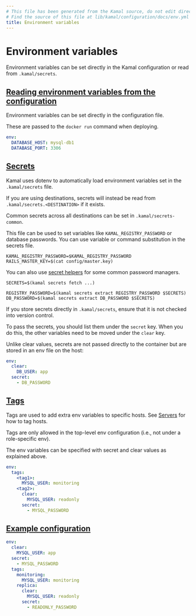 ```yaml
---
# This file has been generated from the Kamal source, do not edit directly.
# Find the source of this file at lib/kamal/configuration/docs/env.yml in the Kamal repository.
title: Environment variables
---
```


# Environment variables

Environment variables can be set directly in the Kamal configuration or
read from `.kamal/secrets`.

## [Reading environment variables from the configuration](#reading-environment-variables-from-the-configuration)

Environment variables can be set directly in the configuration file.

These are passed to the `docker run` command when deploying.

```yaml
env:
  DATABASE_HOST: mysql-db1
  DATABASE_PORT: 3306
```

## [Secrets](#secrets)

Kamal uses dotenv to automatically load environment variables set in the `.kamal/secrets` file.

If you are using destinations, secrets will instead be read from `.kamal/secrets.<DESTINATION>` if
it exists.

Common secrets across all destinations can be set in `.kamal/secrets-common`.

This file can be used to set variables like `KAMAL_REGISTRY_PASSWORD` or database passwords.
You can use variable or command substitution in the secrets file.

```shell
KAMAL_REGISTRY_PASSWORD=$KAMAL_REGISTRY_PASSWORD
RAILS_MASTER_KEY=$(cat config/master.key)
```

You can also use [secret helpers](../../commands/secrets) for some common password managers.

```shell
SECRETS=$(kamal secrets fetch ...)

REGISTRY_PASSWORD=$(kamal secrets extract REGISTRY_PASSWORD $SECRETS)
DB_PASSWORD=$(kamal secrets extract DB_PASSWORD $SECRETS)
```

If you store secrets directly in `.kamal/secrets`, ensure that it is not checked into version control.

To pass the secrets, you should list them under the `secret` key. When you do this, the
other variables need to be moved under the `clear` key.

Unlike clear values, secrets are not passed directly to the container
but are stored in an env file on the host:

```yaml
env:
  clear:
    DB_USER: app
  secret:
    - DB_PASSWORD
```

## [Tags](#tags)

Tags are used to add extra env variables to specific hosts.
See [Servers](../servers) for how to tag hosts.

Tags are only allowed in the top-level env configuration (i.e., not under a role-specific env).

The env variables can be specified with secret and clear values as explained above.

```yaml
env:
  tags:
    <tag1>:
      MYSQL_USER: monitoring
    <tag2>:
      clear:
        MYSQL_USER: readonly
      secret:
        - MYSQL_PASSWORD
```

## [Example configuration](#example-configuration)

```yaml
env:
  clear:
    MYSQL_USER: app
  secret:
    - MYSQL_PASSWORD
  tags:
    monitoring:
      MYSQL_USER: monitoring
    replica:
      clear:
        MYSQL_USER: readonly
      secret:
        - READONLY_PASSWORD
```
